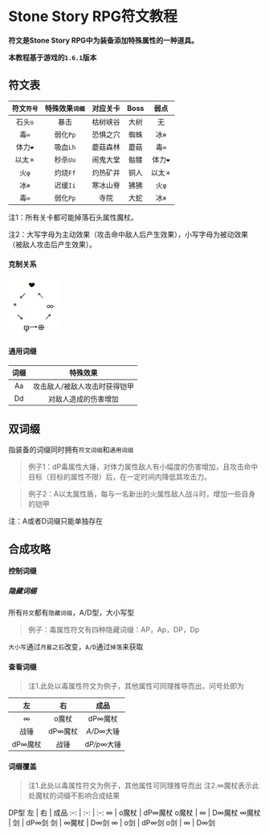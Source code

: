 # Stone Story RPG符文教程
**符文是Stone Story RPG中为装备添加特殊属性的一种道具。**

**本教程基于游戏的`1.6.1`版本**


## 符文表
符文`符号` | 特殊效果`词缀` | 对应关卡 | Boss | 弱点
:-: | :-: | :-: | :-: | :-:
石头`o` | 暴击 | 枯树峡谷 | 大树 | 无
毒`∞` | 弱化`Pp` | 恐惧之穴 | 蜘蛛 | 冰`❄`
体力`❤` | 吸血`Lh` | 蘑菇森林 | 蘑菇 | 毒`∞`
以太`＊` | 秒杀`Uu` | 闹鬼大堂 | 骷髅 | 体力`❤`
火`φ` | 灼烧`Ff` | 灼热矿井 | 铜人 | 以太`＊`
冰`❄` | 迟缓`Ii` | 寒冰山脊 | 狒狒 | 火`φ`
毒`∞` | 弱化`Pp` | 寺院 | 大蛇 | 冰`❄`

注1：所有关卡都可能掉落石头属性魔杖。

注2：大写字母为主动效果（攻击命中敌人后产生效果），小写字母为被动效果（被敌人攻击后产生效果）。

#### 克制关系
![克制关系](https://github.com/Tomotopieces/runestone-in-ssrpg/blob/master/%E5%B1%9E%E6%80%A7%E5%85%8B%E5%88%B6%E5%85%B3%E7%B3%BB.png "克制关系")

#### 通用词缀
词缀 | 特殊效果
:-: | :-:
Aa | 攻击敌人/被敌人攻击时获得铠甲
Dd | 对敌人造成的伤害增加



## 双词缀
指装备的词缀同时拥有`符文词缀`和`通用词缀`
> 例子1：dP毒属性大锤，对体力属性敌人有小幅度的伤害增加，且攻击命中目标（目标的属性不限）后，在一定时间内降低其攻击力。

> 例子2：A以太属性盾，每与一名新出的火属性敌人战斗时，增加一些自身的铠甲

注：A或者D词缀只能单独存在



## 合成攻略
#### 控制词缀
##### 隐藏词缀
所有`符文`都有`隐藏词缀`，A/D型，大小写型
> 例子：毒属性符文有四种隐藏词缀：AP，Ap，DP，Dp

`大小写`通过`月晷之石`改变，`A/D`通过`掉落`来获取

#### 查看词缀
> 注1.此处以毒属性符文为例子，其他属性可同理推导而出，问号处即为

左 | 右 | 成品
:-: | :-: | :-:
∞ | o魔杖 | dP∞魔杖
战锤 | dP∞魔杖 | *A/D*∞大锤
dP∞魔杖 | 战锤 | d*P/p*∞大锤

#### 词缀覆盖


> 注1.此处以毒属性符文为例子，其他属性可同理推导而出
> 注2.∞魔杖表示此处魔杖的词缀不影响合成结果

DP型
左 | 右 | 成品
:-: | :-: | :-:
∞ | o魔杖 | dP∞魔杖
o魔杖 | ∞ | D∞魔杖
∞魔杖 | 剑 | dP∞剑
剑 | ∞魔杖 | D∞剑
∞ | o剑 | dP∞剑
o剑 | ∞ | D∞剑
